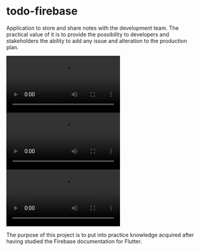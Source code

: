 # todo-firebase
Application to store and share notes with the development team. The practical value of it is to provide the possibility to developers and stakeholders the ability to add any issue and alteration to the production plan.

![Texto alternativo](assets/resources/Screenshot_1.png.webm)
![Texto alternativo](assets/resources/Screenshot_2.png.webm)
![Texto alternativo](assets/resources/Screenshot_3.png.webm)

The purpose of this project is to put into practice knowledge acquired after having studied the Firebase documentation for Flutter.